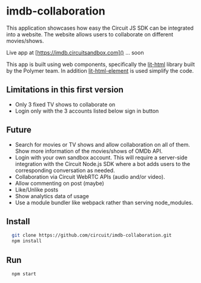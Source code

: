 # imdb-collaboration

This application showcases how easy the Circuit JS SDK can be integrated into a website. The website allows users to collaborate on different movies/shows.

Live app at [https://imdb.circuitsandbox.com]()  ... soon

This app is built using web components, specifically the [lit-html](https://github.com/PolymerLabs/lit-html) library built by the Polymer team. In addition [lit-html-element](https://github.com/kenchris/lit-element) is used simplify the code.

## Limitations in this first version
* Only 3 fixed TV shows to collaborate on
* Login only with the 3 accounts listed below sign in button

## Future
* Search for movies or TV shows and allow collaboration on all of them. Show more information of the movies/shows of OMDb API.
* Login with your own sandbox account. This will require a server-side integration with the Circuit Node.js SDK where a bot adds users to the corresponding conversation as needed.
* Collaboration via Circuit WebRTC APIs (audio and/or video).
* Allow commenting on post (maybe)
* Like/Unlike posts
* Show analytics data of usage
* Use a module bundler like webpack rather than serving node_modules.

## Install
```bash
  git clone https://github.com/circuit/imdb-collaboration.git
  npm install
```

## Run
```bash
  npm start
```
